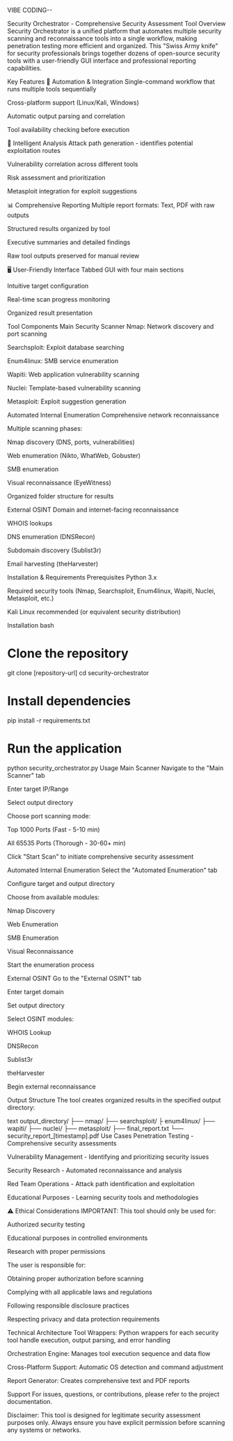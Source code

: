 VIBE CODING--




Security Orchestrator - Comprehensive Security Assessment Tool
Overview
Security Orchestrator is a unified platform that automates multiple security scanning and reconnaissance tools into a single workflow, making penetration testing more efficient and organized. This "Swiss Army knife" for security professionals brings together dozens of open-source security tools with a user-friendly GUI interface and professional reporting capabilities.

Key Features
🔧 Automation & Integration
Single-command workflow that runs multiple tools sequentially

Cross-platform support (Linux/Kali, Windows)

Automatic output parsing and correlation

Tool availability checking before execution

🧠 Intelligent Analysis
Attack path generation - identifies potential exploitation routes

Vulnerability correlation across different tools

Risk assessment and prioritization

Metasploit integration for exploit suggestions

📊 Comprehensive Reporting
Multiple report formats: Text, PDF with raw outputs

Structured results organized by tool

Executive summaries and detailed findings

Raw tool outputs preserved for manual review

🖥️ User-Friendly Interface
Tabbed GUI with four main sections

Intuitive target configuration

Real-time scan progress monitoring

Organized result presentation

Tool Components
Main Security Scanner
Nmap: Network discovery and port scanning

Searchsploit: Exploit database searching

Enum4linux: SMB service enumeration

Wapiti: Web application vulnerability scanning

Nuclei: Template-based vulnerability scanning

Metasploit: Exploit suggestion generation

Automated Internal Enumeration
Comprehensive network reconnaissance

Multiple scanning phases:

Nmap discovery (DNS, ports, vulnerabilities)

Web enumeration (Nikto, WhatWeb, Gobuster)

SMB enumeration

Visual reconnaissance (EyeWitness)

Organized folder structure for results

External OSINT
Domain and internet-facing reconnaissance

WHOIS lookups

DNS enumeration (DNSRecon)

Subdomain discovery (Sublist3r)

Email harvesting (theHarvester)

Installation & Requirements
Prerequisites
Python 3.x

Required security tools (Nmap, Searchsploit, Enum4linux, Wapiti, Nuclei, Metasploit, etc.)

Kali Linux recommended (or equivalent security distribution)

Installation
bash
# Clone the repository
git clone [repository-url]
cd security-orchestrator

# Install dependencies
pip install -r requirements.txt

# Run the application
python security_orchestrator.py
Usage
Main Scanner
Navigate to the "Main Scanner" tab

Enter target IP/Range

Select output directory

Choose port scanning mode:

Top 1000 Ports (Fast - 5-10 min)

All 65535 Ports (Thorough - 30-60+ min)

Click "Start Scan" to initiate comprehensive security assessment

Automated Internal Enumeration
Select the "Automated Enumeration" tab

Configure target and output directory

Choose from available modules:

Nmap Discovery

Web Enumeration

SMB Enumeration

Visual Reconnaissance

Start the enumeration process

External OSINT
Go to the "External OSINT" tab

Enter target domain

Set output directory

Select OSINT modules:

WHOIS Lookup

DNSRecon

Sublist3r

theHarvester

Begin external reconnaissance

Output Structure
The tool creates organized results in the specified output directory:

text
output_directory/
├── nmap/
├── searchsploit/
├ enum4linux/
├── wapiti/
├── nuclei/
├── metasploit/
├── final_report.txt
└── security_report_[timestamp].pdf
Use Cases
Penetration Testing - Comprehensive security assessments

Vulnerability Management - Identifying and prioritizing security issues

Security Research - Automated reconnaissance and analysis

Red Team Operations - Attack path identification and exploitation

Educational Purposes - Learning security tools and methodologies

⚠️ Ethical Considerations
IMPORTANT: This tool should only be used for:

Authorized security testing

Educational purposes in controlled environments

Research with proper permissions

The user is responsible for:

Obtaining proper authorization before scanning

Complying with all applicable laws and regulations

Following responsible disclosure practices

Respecting privacy and data protection requirements

Technical Architecture
Tool Wrappers: Python wrappers for each security tool handle execution, output parsing, and error handling

Orchestration Engine: Manages tool execution sequence and data flow

Cross-Platform Support: Automatic OS detection and command adjustment

Report Generator: Creates comprehensive text and PDF reports

Support
For issues, questions, or contributions, please refer to the project documentation.

Disclaimer: This tool is designed for legitimate security assessment purposes only. Always ensure you have explicit permission before scanning any systems or networks.


